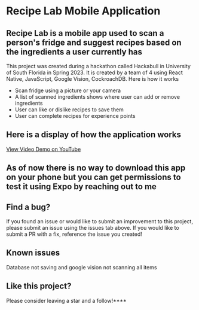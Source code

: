 # Recipe Lab Mobile Application 

## Recipe Lab is a mobile app used to scan a person's fridge and suggest recipes based on the ingredients a user currently has

This project was created during a hackathon called Hackabull in University of South Florida in Spring 2023. It is created by a team of 4 using React Native, JavaScript, Google Vision, CockroachDB. Here is how it works
- Scan fridge using a picture or your camera
- A list of scanned ingredients shows where user can add or remove ingredients
- User can like or dislike recipes to save them
- User can complete recipes for experience points
  
## Here is a display of how the application works

<p align = center>

<a href="https://youtube.com/shorts/o4h6oJKVBhI?feature=share">View Video Demo on YouTube</a>

</p>

## As of now there is no way to download this app on your phone but you can get permissions to test it using Expo by reaching out to me


## Find a bug?

If you found an issue or would like to submit an improvement to this project, please submit an issue using the issues tab above. If you would like to submit a PR with a fix, reference the issue you created!

## Known issues

Database not saving and google vision not scanning all items

## Like this project?

Please consider leaving a star and a follow!****
